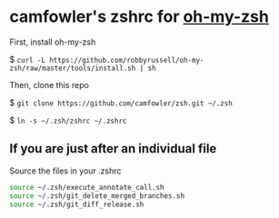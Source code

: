 # camfowler's zshrc for [oh-my-zsh](https://github.com/robbyrussell/oh-my-zsh)

First, install oh-my-zsh

$ `curl -L https://github.com/robbyrussell/oh-my-zsh/raw/master/tools/install.sh | sh`

Then, clone this repo

$ `git clone https://github.com/camfowler/zsh.git ~/.zsh`

$ `ln -s ~/.zsh/zshrc ~/.zshrc`

## If you are just after an individual file

Source the files in your .zshrc

```zsh
source ~/.zsh/execute_annotate_call.sh
source ~/.zsh/git_delete_merged_branches.sh
source ~/.zsh/git_diff_release.sh
```
